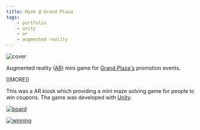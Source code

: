 ```yaml
---
title: Maze @ Grand Plaza
tags: 
    - portfolio 
    - unity 
    - ar
    - augmented reality
---
```


![cover][img_cover]


Augmented reality ([AR][ref_ar]) mini game for [Grand Plaza's][ref_gp] promotion events.

[[MORE]]

This was a AR kiosk which providing a mini maze solving game for people to win coupons. The game was developed with [Unity][ref_u].

[![board][img_bd]][vid_bd]

[![winning][img_win]][vid_win]



[ref_ar]: https://en.wikipedia.org/wiki/Augmented_reality

[ref_gp]: https://www.facebook.com/grandplazahk/

[ref_u]: https://en.wikipedia.org/wiki/Unity_(game_engine)

[img_cover]: http://erikccoder.github.io/img/ar_maze.jpg

[img_bd]: http://erikccoder.github.io/img/ar_maze_board.jpg

[vid_bd]:http://erikccoder.github.io/video/ar_maze_board.mp4

[img_win]: http://erikccoder.github.io/img/ar_maze_win.jpg

[vid_win]:http://erikccoder.github.io/video/ar_maze_win.mp4